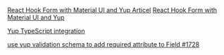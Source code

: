 [React Hook Form with Material UI and Yup Articel](https://dev.to/ammartinwala52/forms-in-react-react-hook-forms-with-material-ui-and-yup-4gfb)
[React Hook Form with Material UI and Yup](https://github.com/ammartinwala52/hook-form-mui)

[Yup TypeScript integration](https://github.com/jquense/yup#typescript-integration)

[use yup validation schema to add required attribute to Field #1728](https://github.com/jaredpalmer/formik/issues/1728)
